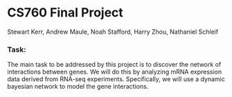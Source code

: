 # CS760 Final Project
Stewart Kerr, Andrew Maule, Noah Stafford, Harry Zhou, Nathaniel Schleif

### Task: 
The main task to be addressed by this project is to discover the network of interactions between genes. We will do this by analyzing mRNA expression data derived from RNA-seq experiments. Specifically, we will use a dynamic bayesian network to model the gene interactions.
